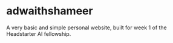 # adwaithshameer
A very basic and simple personal website, built for week 1 of the Headstarter AI fellowship.
